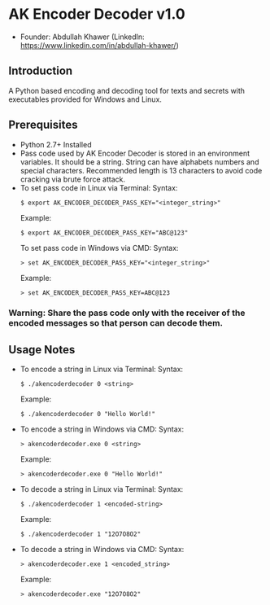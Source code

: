 # AK Encoder Decoder v1.0

-   Founder: Abdullah Khawer (LinkedIn: https://www.linkedin.com/in/abdullah-khawer/)

## Introduction

A Python based encoding and decoding tool for texts and secrets with executables provided for Windows and Linux.

## Prerequisites

-   Python 2.7+ Installed
-   Pass code used by AK Encoder Decoder is stored in an environment variables. It should be a string. String can have alphabets numbers and special characters. Recommended length is 13 characters to avoid code cracking via brute force attack.
-   To set pass code in Linux via Terminal:
    Syntax:
    ```console
    $ export AK_ENCODER_DECODER_PASS_KEY="<integer_string>"
    ```
    Example:
    ```console
    $ export AK_ENCODER_DECODER_PASS_KEY="ABC@123"
    ```
    To set pass code in Windows via CMD:
    Syntax:
    ```console
    > set AK_ENCODER_DECODER_PASS_KEY="<integer_string>"
    ```
    Example:
    ```console
    > set AK_ENCODER_DECODER_PASS_KEY=ABC@123
    ```

### Warning: Share the pass code only with the receiver of the encoded messages so that person can decode them.

## Usage Notes

-   To encode a string in Linux via Terminal:
    Syntax:
    ```console
    $ ./akencoderdecoder 0 <string>
    ```
    Example:
    ```console
    $ ./akencoderdecoder 0 "Hello World!"
    ```
-   To encode a string in Windows via CMD:
    Syntax:
    ```console
    > akencoderdecoder.exe 0 <string>
    ```
    Example:
    ```console
    > akencoderdecoder.exe 0 "Hello World!"
    ```

-   To decode a string in Linux via Terminal:
    Syntax:
    ```console
    $ ./akencoderdecoder 1 <encoded-string>
    ```
    Example:
    ```console
    $ ./akencoderdecoder 1 "12O7O8O2"
    ```
-   To decode a string in Windows via CMD:
    Syntax:
    ```console
    > akencoderdecoder.exe 1 <encoded_string>
    ```
    Example:
    ```console
    > akencoderdecoder.exe "12O7O8O2"
    ```

